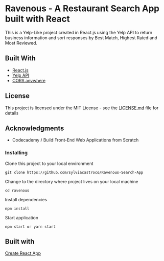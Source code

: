 # Ravenous - A Restaurant Search App built with React

This is a Yelp-Like project created in React.js using the Yelp API to return business information and sort responses by Best Match, Highest Rated and Most Reviewed.

## Built With

- [React.js](https://reactjs.org/)
- [Yelp API](https://www.yelp.com/fusion)
- [CORS anywhere](https://cors-anywhere.herokuapp.com/)

## License

This project is licensed under the MIT License - see the [LICENSE.md](LICENSE.md) file for details

## Acknowledgments

- Codecademy / Build Front-End Web Applications from Scratch

### Installing

Clone this project to your local environment

`git clone https://github.com/sylviacastroco/Ravenous-Search-App`

Change to the directory where project lives on your local machine

`cd ravenous`

Install dependencies

`npm install`

Start application

`npm start or yarn start`

## Built with

[Create React App](https://github.com/facebook/create-react-app)
